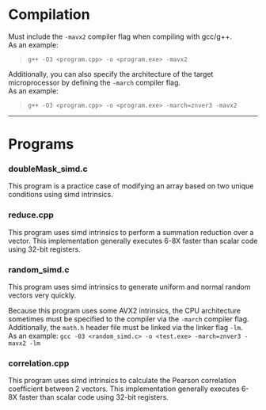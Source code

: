 # Compilation

Must include the `-mavx2` compiler flag when compiling with gcc/g++. <br>
As an example: 
> `g++ -O3 <program.cpp> -o <program.exe> -mavx2` <br>

Additionally, you can also specify the architecture of the target microprocessor by defining the `-march` compiler flag. <br/>
As an example:
> `g++ -O3 <program.cpp> -o <program.exe> -march=znver3 -mavx2` <br>

---

# Programs

### doubleMask_simd.c

This program is a practice case of modifying an array based on two unique conditions using simd intrinsics. 

### reduce.cpp

This program uses simd intrinsics to perform a summation reduction over a vector. This implementation generally executes 6-8X faster than scalar code using 32-bit registers.

### random_simd.c

This program uses simd intrinsics to generate uniform and normal random vectors very quickly. 

Because this program uses some AVX2 intrinsics, the CPU architecture sometimes must be specified to the compiler via the `-march` compiler flag. Additionally, the `math.h` header file must be linked via the linker flag `-lm`. <br/>
As an example: `gcc -03 <random_simd.c> -o <test.exe> -march=znver3 -mavx2 -lm`

### correlation.cpp

This program uses simd intrinsics to calculate the Pearson correlation coefficient between 2 vectors. This implementation generally executes 6-8X faster than scalar code using 32-bit registers.
